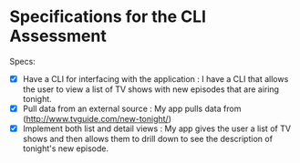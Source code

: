 # Specifications for the CLI Assessment

Specs:
- [x] Have a CLI for interfacing with the application : I have a CLI that allows the user to view a list of TV shows with new episodes that are airing tonight.
- [x] Pull data from an external source : My app pulls data from (http://www.tvguide.com/new-tonight/)
- [x] Implement both list and detail views : My app gives the user a list of TV shows and then allows them to drill down to see the description of tonight's new episode.
